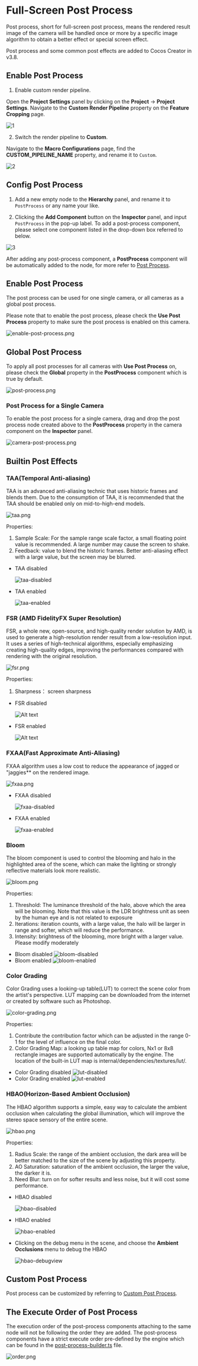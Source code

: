 # Full-Screen Post Process

Post process, short for full-screen post process, means the rendered result image of the camera will be handled once or more by a specific image algorithm to obtain a better effect or special screen effect.

Post process and some common post effects are added to Cocos Creator in v3.8.

## Enable Post Process

1. Enable custom render pipeline.

  Open the **Project Settings** panel by clicking on the **Project** -> **Project Settings**. Navigate to the **Custom Render Pipeline** property on the **Feature Cropping** page.

  ![1](img/1.png)

2. Switch the render pipeline to **Custom**.

  Navigate to the **Macro Configurations** page, find the **CUSTOM_PIPELINE_NAME** property, and rename it to `Custom`.

  ![2](img/2.png)

## Config Post Process

1. Add a new empty node to the **Hierarchy** panel, and rename it to `PostProcess` or any name your like.

2. Clicking the **Add Component** button on the **Inspector** panel, and input `PostProcess` in the pop-up label. To add a post-process component, please select one component listed in the drop-down box referred to below.

  ![3](img/3.png)

After adding any post-process component, a **PostProcess** component will be automatically added to the node, for more refer to [Post Process](./post-process.md).

## Enable Post Process

The post process can be used for one single camera, or all cameras as a global post process.

Please note that to enable the post process, please check the **Use Post Process** property to make sure the post process is enabled on this camera.

![enable-post-process.png](./img/enable-post-process.png)

## Global Post Process

To apply all post processes for all cameras with **Use Post Process** on, please check the **Global** property in the **PostProcess** component which is true by default.

![post-process.png](./img/post-process.png)

### Post Process for a Single Camera

To enable the post process for a single camera, drag and drop the post process node created above to the **PostProcess** property in the camera component on the **Inspector** panel.

![camera-post-process.png](./img/camera-post-process.png)

## Builtin Post Effects

### TAA(Temporal Anti-aliasing)

TAA is an advanced anti-aliasing technic that uses historic frames and blends them. Due to the consumption of TAA, it is recommended that the TAA should be enabled only on mid-to-high-end models.

![taa.png](./img/taa.png)

Properties:

1. Sample Scale: For the sample range scale factor, a small floating point value is recommended. A large number may cause the screen to shake.
2. Feedback: value to blend the historic frames. Better anti-aliasing effect with a large value, but the screen may be blurred.

- TAA disabled

  ![taa-disabled](img/taa-disabled.png)

- TAA enabled

  ![taa-enabled](img/taa-enabled.png)

### FSR (AMD FidelityFX Super Resolution)

FSR, a whole new, open-source, and high-quality render solution by AMD, is used to generate a high-resolution render result from a low-resolution input. It uses a series of high-technical algorithms, especially emphasizing creating high-quality edges, improving the performances compared with rendering with the original resolution.

![fsr.png](./img/fsr.png)

Properties:

1. Sharpness： screen sharpness

- FSR disabled

  ![Alt text](img/fsr-disabled.png)

- FSR enabled

  ![Alt text](img/fsr-enabled.png)

### FXAA(Fast Approximate Anti-Aliasing)

FXAA algorithm uses a low cost to reduce the appearance of jagged or "jaggies** on the rendered image.

![fxaa.png](./img/fxaa.png)

- FXAA disabled

  ![fxaa-disabled](img/fxaa-disabled.png)

- FXAA enabled

  ![fxaa-enabled](img/fxaa-enabled.png)

### Bloom

The bloom component is used to control the blooming and halo in the highlighted area of the scene, which can make the lighting or strongly reflective materials look more realistic.

![bloom.png](./img/bloom.png)

Properties:

1. Threshold: The luminance threshold of the halo, above which the area will be blooming. Note that this value is the LDR brightness unit as seen by the human eye and is not related to exposure
2. Iterations: iteration counts, with a large value, the halo will be larger in range and softer, which will reduce the performance.
3. Intensity: brightness of the blooming, more bright with a larger value. Please modify moderately

- Bloom disabled
  ![bloom-disabled](img/bloom-disabled.png)
- Bloom enabled
  ![bloom-enabled](img/bloom-enabled.png)

### Color Grading

Color Grading uses a looking-up table(LUT) to correct the scene color from the artist's perspective. LUT mapping can be downloaded from the internet or created by software such as Photoshop.

![color-grading.png](./img/color-grading.png)

Properties:

1. Contribute the contribution factor which can be adjusted in the range 0-1 for the level of influence on the final color.
2. Color Grading Map: a looking up table map for colors, Nx1 or 8x8 rectangle images are supported automatically by the engine. The location of the built-in LUT map is internal/dependencies/textures/lut/.

- Color Grading disabled
  ![lut-disabled](img/lut-disabled.png)
- Color Grading enabled
  ![lut-enabled](img/lut-enabled.png)

### HBAO(Horizon-Based Ambient Occlusion)

The HBAO algorithm supports a simple, easy way to calculate the ambient occlusion when calculating the global illumination, which will improve the stereo space sensory of the entire scene.

![hbao.png](./img/hbao.png)

Properties:

1. Radius Scale: the range of the ambient occlusion, the dark area will be better matched to the size of the scene by adjusting this property.
2. AO Saturation: saturation of the ambient occlusion, the larger the value, the darker it is.
3. Need Blur: turn on for softer results and less noise, but it will cost some performance.

- HBAO disabled

  ![hbao-disabled](img/hbao-disabled.png)

- HBAO enabled

  ![hbao-enabled](img/hbao-enabled.png)
 
- Clicking on the debug menu in the scene, and choose the **Ambient Occlusions** menu to debug the HBAO

  ![hbao-debugview](img/hbao-debugview.png)

## Custom Post Process

Post process can be customized by referring to [Custom Post Process](./custom.md).

## The Execute Order of Post Process

The execution order of the post-process components attaching to the same node will not be following the order they are added. The post-process components have a strict execute order pre-defined by the engine which can be found in the [post-process-builder.ts](https://github.com/cocos/cocos-engine/blob/v3.8.0/cocos/rendering/post-process/post-process-builder.ts) file.

![order.png](./img/order.png)
